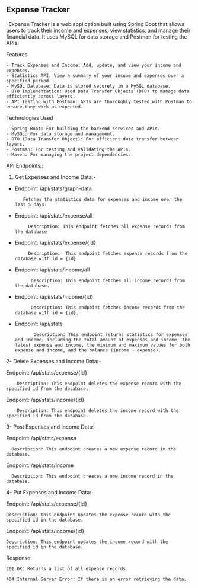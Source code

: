 Expense Tracker
----------------

-Expense Tracker is a web application built using Spring Boot that allows users to track their income and expenses, view statistics, and manage their financial data. It uses MySQL for data storage and Postman for testing the APIs.

Features

    - Track Expenses and Income: Add, update, and view your income and expenses.
    - Statistics API: View a summary of your income and expenses over a specified period.
    - MySQL Database: Data is stored securely in a MySQL database.
    - DTO Implementation: Used Data Transfer Objects (DTO) to manage data efficiently across layers.
    - API Testing with Postman: APIs are thoroughly tested with Postman to ensure they work as expected.

Technologies Used

    - Spring Boot: For building the backend services and APIs.
    - MySQL: For data storage and management.
    - DTO (Data Transfer Object): For efficient data transfer between layers.
    - Postman: For testing and validating the APIs.
    - Maven: For managing the project dependencies.


API Endpoints::

1. Get Expenses and Income Data:-

- Endpoint: /api/stats/graph-data

         Fetches the statistics data for expenses and income over the last 5 days.

- Endpoint: /api/stats/expense/all

           Description: This endpoint fetches all expense records from the database

- Endpoint: /api/stats/expense/{id}

           Description:  This endpoint fetches expense records from the database with id = {id}
  
- Endpoint: /api/stats/income/all 

            Description: This endpoint fetches all income records from the database.

- Endpoint: /api/stats/income/{id}

            Description: This endpoint fetches income records from the database with id = {id}.
  

- Endpoint: /api/stats

             Description: This endpoint returns statistics for expenses and income, including the total amount of expenses and income, the latest expense and income, the minimum and maximum values for both expense and income, and the balance (income - expense).


2- Delete Expenses and Income Data:-

Endpoint: /api/stats/expense/{id}
              
        Description: This endpoint deletes the expense record with the specified id from the database.

Endpoint: /api/stats/income/{id}

        Description: This endpoint deletes the income record with the specified id from the database.





3- Post Expenses and Income Data:-

Endpoint: /api/stats/expense

      Description: This endpoint creates a new expense record in the database.

Endpoint: /api/stats/income

      Description: This endpoint creates a new income record in the database.



4- Put Expenses and Income Data:-

Endpoint: /api/stats/expense/{id}

    Description: This endpoint updates the expense record with the specified id in the database.

Endpoint: /api/stats/income/{id}

    Description: This endpoint updates the income record with the specified id in the database.








Response:

    201 OK: Returns a list of all expense records.

    404 Internal Server Error: If there is an error retrieving the data.
